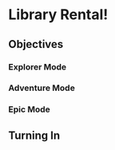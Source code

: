 # Library Rental!


## Objectives

### Explorer Mode
### Adventure Mode
### Epic Mode
 
## Turning In
